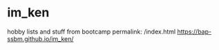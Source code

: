# im_ken
hobby lists and stuff from bootcamp
permalink: /index.html
https://bap-ssbm.github.io/im_ken/
